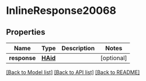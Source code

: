 # InlineResponse20068

## Properties
Name | Type | Description | Notes
------------ | ------------- | ------------- | -------------
**response** | [**HAid**](HAid.md) |  | [optional] 

[[Back to Model list]](../README.md#documentation-for-models) [[Back to API list]](../README.md#documentation-for-api-endpoints) [[Back to README]](../README.md)


